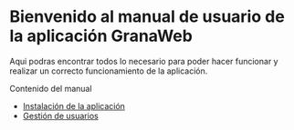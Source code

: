 # Bienvenido al manual de usuario de la aplicación GranaWeb

Aqui podras encontrar todos lo necesario para poder hacer funcionar y realizar un correcto funcionamiento de la aplicación.

Contenido del manual
- [Instalación de la aplicación](./instalacion.md)
- [Gestión de usuarios](./usuarios.md)